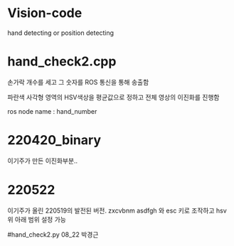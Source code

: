 # Vision-code
hand detecting or position detecting
 
# hand_check2.cpp
손가락 개수를 세고 그 숫자를 ROS 통신을 통해 송출함

파란색 사각형 영역의 HSV색상을 평균값으로 정하고 전체 영상의 이진화를 진행함

ros node name : hand_number

# 220420_binary
이기주가 만든 이진화부분.. 

# 220522
이기주가 올린 220519의 발전된 버전. zxcvbnm asdfgh 와 esc 키로 조작하고 hsv 위 아래 범위 설정 가능

#hand_check2.py
08_22 박경근

